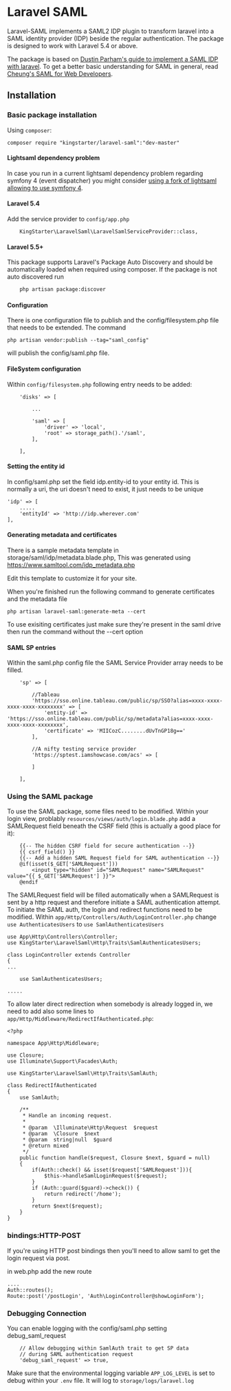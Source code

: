 # Laravel SAML

Laravel-SAML implements a SAML2 IDP plugin to transform laravel into a SAML identity provider (IDP) beside the regular authentication. The package is designed to work with Laravel 5.4 or above.

The package is based on [Dustin Parham's guide to implement a SAML IDP with laravel](https://imbringingsyntaxback.com/implementing-a-saml-idp-with-laravel/). To get a better basic understanding for SAML in general, read [Cheung's SAML for Web Developers](https://github.com/jch/saml).

## Installation

### Basic package installation

Using ```composer```: 

``` 
composer require "kingstarter/laravel-saml":"dev-master"
```

#### Lightsaml dependency problem

In case you run in a current lightsaml dependency problem regarding symfony 4 (event dispatcher) you might consider [using a fork of lightsaml allowing to use symfony 4](https://github.com/kingstarter/laravel-saml/issues/8#issuecomment-366991715).

#### Laravel 5.4
Add the service provider to ```config/app.php```

```
    KingStarter\LaravelSaml\LaravelSamlServiceProvider::class,
```
#### Laravel 5.5+
This package supports Laravel's Package Auto Discovery and should be automatically loaded when required using composer. If the package is not auto discovered run

```bash
    php artisan package:discover
```
#### Configuration
There is one configuration file to publish and the config/filesystem.php file that needs to be extended. The command
```
php artisan vendor:publish --tag="saml_config"
```

will publish the config/saml.php file. 


#### FileSystem configuration 

Within ```config/filesystem.php``` following entry needs to be added:
```
    'disks' => [

        ...
        
        'saml' => [
            'driver' => 'local',
            'root' => storage_path().'/saml',
        ],

    ],
```

#### Setting the entity id

In config/saml.php set the field idp.entity-id to your entity id. This is normally a uri, the uri doesn't need to exist, it just needs to be unique

    'idp' => [
        .....
        'entityId' => 'http://idp.wherever.com'
    ],
    
#### Generating metadata and certificates

There is a sample metadata template in storage/saml/idp/metadata.blade.php, This was generated using https://www.samltool.com/idp_metadata.php

Edit this template to customize it for your site.

When you're finished run the following command to generate certificates and the metadata file 

```
php artisan laravel-saml:generate-meta --cert
```

To use exisiting certificates just make sure they're present in the saml drive then run the command without the --cert option

#### SAML SP entries

Within the saml.php config file the SAML Service Provider array needs to be filled. 

```
    'sp' => [

        //Tableau
        'https://sso.online.tableau.com/public/sp/SSO?alias=xxxx-xxxx-xxxx-xxxx-xxxxxxxx' => [
            'entity-id' => 'https://sso.online.tableau.com/public/sp/metadata?alias=xxxx-xxxx-xxxx-xxxx-xxxxxxxx',
            'certificate' => 'MIICozC........dUvTnGP18g=='
        ],

        //A nifty testing service provider
        'https://sptest.iamshowcase.com/acs' => [

        ]

    ],
```

### Using the SAML package

To use the SAML package, some files need to be modified. 
Within your login view, problably ```resources/views/auth/login.blade.php``` add a SAMLRequest field beneath the CSRF field 
(this is actually a good place for it):
```
    {{-- The hidden CSRF field for secure authentication --}}
    {{ csrf_field() }}
    {{-- Add a hidden SAML Request field for SAML authentication --}}
    @if(isset($_GET['SAMLRequest']))
        <input type="hidden" id="SAMLRequest" name="SAMLRequest" value="{{ $_GET['SAMLRequest'] }}">
    @endif
```

The SAMLRequest field will be filled automatically when a SAMLRequest is sent by a http request and therefore initiate a SAML authentication attempt.
 To initiate the SAML auth, the login and redirect functions need to be modified. 
 Within ```app/Http/Controllers/Auth/LoginController.php``` change ```use AuthenticatesUsers``` to ```use SamlAuthenticatesUsers```
 
```
use App\Http\Controllers\Controller;
use KingStarter\LaravelSaml\Http\Traits\SamlAuthenticatesUsers;

class LoginController extends Controller
{
...

    use SamlAuthenticatesUsers; 

.....
```


To allow later direct redirection when somebody is already logged in, we need to add also some lines to ```app/Http/Middleware/RedirectIfAuthenticated.php```:
```
<?php

namespace App\Http\Middleware;

use Closure;
use Illuminate\Support\Facades\Auth;

use KingStarter\LaravelSaml\Http\Traits\SamlAuth;

class RedirectIfAuthenticated
{
    use SamlAuth;
    
    /**
     * Handle an incoming request.
     *
     * @param  \Illuminate\Http\Request  $request
     * @param  \Closure  $next
     * @param  string|null  $guard
     * @return mixed
     */
    public function handle($request, Closure $next, $guard = null)
    {
        if(Auth::check() && isset($request['SAMLRequest'])){  
            $this->handleSamlLoginRequest($request);
        }
        if (Auth::guard($guard)->check()) {
            return redirect('/home');
        }
        return $next($request);
    }
}
```


### bindings:HTTP-POST 

If you're using HTTP post bindings then you'll need to allow saml to get the login request via post.

in web.php add the new route

```
....
Auth::routes();
Route::post('/postLogin', 'Auth\LoginController@showLoginForm');
```



### Debugging Connection

You can enable logging with the config/saml.php setting debug_saml_request

```
    // Allow debugging within SamlAuth trait to get SP data  
    // during SAML authentication request
    'debug_saml_request' => true,
```

Make sure that the environmental logging variable ```APP_LOG_LEVEL``` is set to debug within your ```.env``` file. It will log to ```storage/logs/laravel.log```
